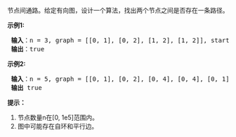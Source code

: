 节点间通路。给定有向图，设计一个算法，找出两个节点之间是否存在一条路径。

<p> <strong>示例1:</strong></p>
<pre>
<strong> 输入</strong>：n = 3, graph = [[0, 1], [0, 2], [1, 2], [1, 2]], start = 0, target = 2
<strong> 输出</strong>：true
</pre>

<p> <strong>示例2:</strong></p>
<pre>
<strong> 输入</strong>：n = 5, graph = [[0, 1], [0, 2], [0, 4], [0, 4], [0, 1], [1, 3], [1, 4], [1, 3], [2, 3], [3, 4]], start = 0, target = 4
<strong> 输出</strong> true
</pre>
<p><strong>提示：</strong></p>

1. 节点数量n在[0, 1e5]范围内。
2. 图中可能存在自环和平行边。


